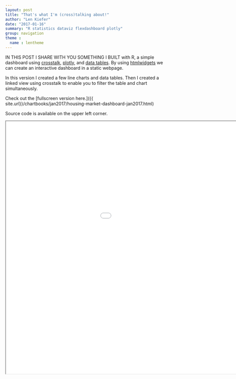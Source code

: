 ```yaml
---
layout: post
title: "That's what I'm (cross)talking about!"
author: "Len Kiefer"
date: "2017-01-16"
summary: "R statistics dataviz flexdashboard plotly"
group: navigation
theme :
  name : lentheme
---
```

  
  
  IN THIS POST I SHARE WITH YOU SOMETHING I BUILT with R, a simple dashboard using [crosstalk]( http://rstudio.github.io/crosstalk/), [plotly]( https://plot.ly/r/), and [data tables]( https://rstudio.github.io/DT/).  By using [htmlwidgets]( http://www.htmlwidgets.org/) we can create an interactive dashboard in a static webpage.

In this version I created a few line charts and data tables.  Then I created a linked view using crosstalk to enable you to filter the table and chart simultaneously.

Check out the [fullscreen version here.]({{ site.url}}/chartbooks/jan2017/housing-market-dashboard-jan2017.html)

Source code is available on the upper left corner.

<iframe src="{{ site.url}}/chartbooks/jan2017/housing-market-dashboard-jan2017.html" height="800" width="1200"></iframe>

